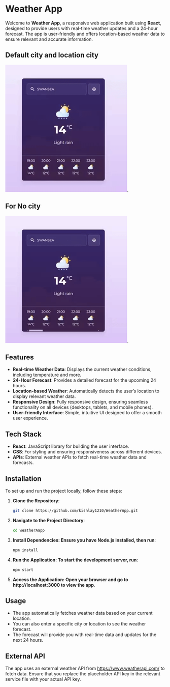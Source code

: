 # Weather App

Welcome to **Weather App**, a responsive web application built using **React**, designed to provide users with real-time weather updates and a 24-hour forecast. The app is user-friendly and offers location-based weather data to ensure relevant and accurate information. 


## Default city and location city
![Demo](./public/image2.gif).

## For No city
![Demo](./public/image1.gif).


## Features

- **Real-time Weather Data**: Displays the current weather conditions, including temperature and more.
- **24-Hour Forecast**: Provides a detailed forecast for the upcoming 24 hours.
- **Location-based Weather**: Automatically detects the user’s location to display relevant weather data.
- **Responsive Design**: Fully responsive design, ensuring seamless functionality on all devices (desktops, tablets, and mobile phones).
- **User-friendly Interface**: Simple, intuitive UI designed to offer a smooth user experience.

## Tech Stack

- **React**: JavaScript library for building the user interface.
- **CSS**: For styling and ensuring responsiveness across different devices.
- **APIs**: External weather APIs to fetch real-time weather data and forecasts.
  
## Installation

To set up and run the project locally, follow these steps:

1. **Clone the Repository**:
   ```bash
   git clone https://github.com/kishlay1210/WeatherApp.git

2. **Navigate to the Project Directory**:
   ```bash
   cd weatherAapp

3. **Install Dependencies: Ensure you have Node.js installed, then run**:
      ```bash
   npm install

4. **Run the Application: To start the development server, run**:
    ```bash
   npm start

5. **Access the Application: Open your browser and go to http://localhost:3000 to view the app**.

## Usage
- The app automatically fetches weather data based on your current location.
- You can also enter a specific city or location to see the weather forecast.
- The forecast will provide you with real-time data and updates for the next 24 hours.


## External API
The app uses an external weather API from https://www.weatherapi.com/ to fetch data. 
Ensure that you replace the placeholder API key in the relevant service file with your actual API key.

